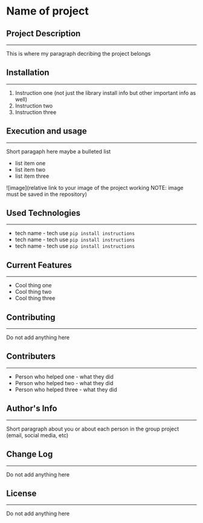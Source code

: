 # Name of project

## Project Description
---
This is where my paragraph decribing the project belongs  

## Installation
---
1. Instruction one (not just the library install info but other important info as well)
2. Instruction two
3. Instruction three  

## Execution and usage
---
Short paragaph here maybe a bulleted list

+ list item one
+ list item two
+ list item three

![image](relative link to your image of the project working NOTE: image must be saved in the repository)  

## Used Technologies
---

+ tech name - tech use
`pip install instructions`
+ tech name - tech use
`pip install instructions`
+ tech name - tech use
`pip install instructions`  

## Current Features
---
+ Cool thing one
+ Cool thing two
+ Cool thing three  

## Contributing
---
Do not add anything here  

## Contributers
---
+ Person who helped one - what they did
+ Person who helped two - what they did
+ Person who helped three - what they did  

## Author's Info
---
Short paragraph about you or about each person in the group project (email, social media, etc)  

## Change Log
---
Do not add anything here  

## License
---
Do not add anything here